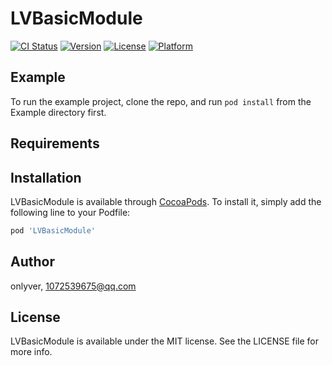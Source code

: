 # LVBasicModule

[![CI Status](https://img.shields.io/travis/onlyver/LVBasicModule.svg?style=flat)](https://travis-ci.org/onlyver/LVBasicModule)
[![Version](https://img.shields.io/cocoapods/v/LVBasicModule.svg?style=flat)](https://cocoapods.org/pods/LVBasicModule)
[![License](https://img.shields.io/cocoapods/l/LVBasicModule.svg?style=flat)](https://cocoapods.org/pods/LVBasicModule)
[![Platform](https://img.shields.io/cocoapods/p/LVBasicModule.svg?style=flat)](https://cocoapods.org/pods/LVBasicModule)

## Example

To run the example project, clone the repo, and run `pod install` from the Example directory first.

## Requirements

## Installation

LVBasicModule is available through [CocoaPods](https://cocoapods.org). To install
it, simply add the following line to your Podfile:

```ruby
pod 'LVBasicModule'
```

## Author

onlyver, 1072539675@qq.com

## License

LVBasicModule is available under the MIT license. See the LICENSE file for more info.
